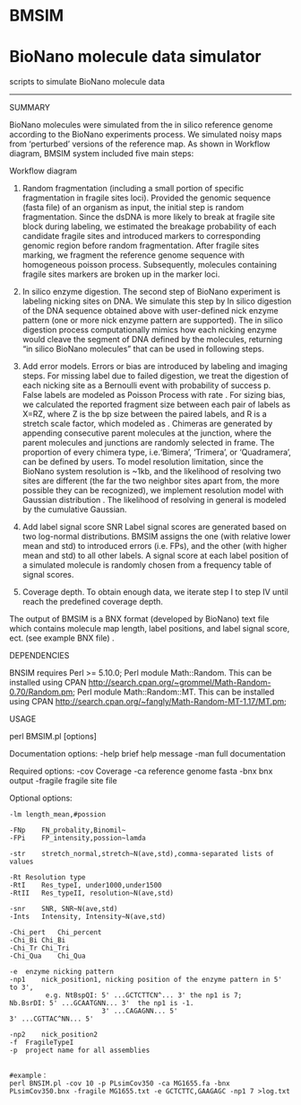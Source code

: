 # BMSIM
BioNano molecule data simulator
================

scripts to simulate BioNano molecule data

---------------

SUMMARY

BioNano molecules were simulated from the in silico reference genome according to the BioNano experiments process. We simulated noisy maps from ‘perturbed’ versions of the reference map. As shown in Workflow diagram, BMSIM system included five main steps:

Workflow diagram

 1) Random fragmentation (including a small portion of specific fragmentation in fragile sites loci). Provided the genomic sequence (fasta file) of an organism as input, the initial step is random fragmentation. Since the dsDNA is more likely to break at fragile site block during labeling, we estimated the breakage probability of each candidate fragile sites and introduced markers to corresponding genomic region before random fragmentation. After fragile sites marking, we fragment the reference genome sequence with homogeneous poisson process. Subsequently, molecules containing fragile sites markers are broken up in the marker loci.
 
 2) In silico enzyme digestion. The second step of BioNano experiment is labeling nicking sites on DNA. We simulate this step by In silico digestion of the DNA sequence obtained above with user-defined nick enzyme pattern (one or more nick enzyme pattern are supported). The in silico digestion process computationally mimics how each nicking enzyme would cleave the segment of DNA defined by the molecules, returning “in silico BioNano molecules” that can be used in following steps.
 
 3) Add error models. Errors or bias are introduced by labeling and imaging steps. For missing label due to failed digestion, we treat the digestion of each nicking site as a Bernoulli event with probability of success p. False labels are modeled as Poisson Process with rate  . For sizing bias, we calculated the reported fragment size between each pair of labels as X=RZ, where Z is the bp size between the paired labels, and R is a stretch scale factor, which modeled as  . Chimeras are generated by appending consecutive parent molecules at the junction, where the parent molecules and junctions are randomly selected in frame. The proportion of every chimera type, i.e.‘Bimera’, ‘Trimera’, or ‘Quadramera’, can be defined by users. To model resolution limitation, since the BioNano system resolution is ~1kb, and the likelihood of resolving two sites are different (the far the two neighbor sites apart from, the more possible they can be recognized), we implement resolution model with Gaussian distribution  . The likelihood of resolving in general is modeled by the cumulative Gaussian.
 
 4) Add label signal score SNR Label signal scores are generated based on two log-normal distributions. BMSIM assigns the one (with relative lower mean and std) to introduced errors (i.e. FPs), and the other (with higher mean and std) to all other labels. A signal score at each label position of a simulated molecule is randomly chosen from a frequency table of signal scores.
 
 5) Coverage depth. To obtain enough data, we iterate step I to step IV until reach the predefined coverage depth.
 
 The output of BMSIM is a BNX format (developed by BioNano) text file which contains molecule map length, label positions, and label signal score, ect. (see example BNX file) .

 
 DEPENDENCIES

 BNSIM requires Perl >= 5.10.0;
 Perl module Math::Random. This can be installed using CPAN http://search.cpan.org/~grommel/Math-Random-0.70/Random.pm;
 Perl module Math::Random::MT. This can be installed using CPAN http://search.cpan.org/~fangly/Math-Random-MT-1.17/MT.pm;

    
USAGE
    
perl BMSIM.pl [options]

Documentation options:
 	-help	brief help message
	-man	full documentation

Required options:
	-cov	Coverage
	-ca	reference genome fasta
	-bnx	bnx output
	-fragile	fragile site file

Optional options:

	-lm	length_mean,#possion
	
	-FNp	FN_probality,Binomil~
	-FPi	FP_intensity,possion~lamda
	
	-str	stretch_normal,stretch~N(ave,std),comma-separated lists of values
	
	-Rt	Resolution type
	-RtI	Res_typeI, under1000,under1500
	-RtII	Res_typeII, resolution~N(ave,std)
	
	-snr	SNR, SNR~N(ave,std)
	-Ints	Intensity, Intensity~N(ave,std)
	
	-Chi_pert	Chi_percent
	-Chi_Bi	Chi_Bi
	-Chi_Tr	Chi_Tri
	-Chi_Qua	Chi_Qua
	
	-e	enzyme nicking pattern
	-np1	nick_position1, nicking position of the enzyme pattern in 5' to 3',
             e.g. NtBspQI: 5' ...GCTCTTCN^... 3' the np1 is 7;    Nb.BsrDI: 5' ...GCAATGNN... 3'  the np1 is -1.
                           3' ...CAGAGNN... 5'                              3' ...CGTTAC^NN... 5'
			 
	-np2	nick_position2
	-f	FragileTypeI
	-p	project name for all assemblies
	

    #example：                                
    perl BNSIM.pl -cov 10 -p PLsimCov350 -ca MG1655.fa -bnx PLsimCov350.bnx -fragile MG1655.txt -e GCTCTTC,GAAGAGC -np1 7 >log.txt


